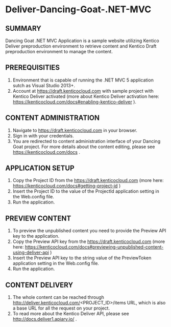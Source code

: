 # Deliver-Dancing-Goat-.NET-MVC

## SUMMARY

Dancing Goat .NET MVC Application is a sample website utilizing Kentico Deliver preproduction environment to retrieve content and Kentico Draft preproduction environment to manage the content.

## PREREQUISITIES

1. Environment that is capable of running the .NET MVC 5 application sutch as Visual Studio 2013+.
2. Account at https://draft.kenticocloud.com with sample project with Kentico Deliver activated (more about Kentico Deliver activation here: https://kenticocloud.com/docs#enabling-kentico-deliver ).

## CONTENT ADMINISTRATION

1. Navigate to https://draft.kenticocloud.com in your browser.
2. Sign in with your credentials.
3. You are redirected to content administration interface of your Dancing Goat project. For more details about the content editing, please see https://kenticocloud.com/docs .

## APPLICATION SETUP

1. Copy the Project ID from the https://draft.kenticocloud.com (more here: https://kenticocloud.com/docs#getting-project-id ) 
2. Insert the Project ID to the value of the ProjectId application setting in the Web.config file. 
3. Run the application.

## PREVIEW CONTENT

1. To preview the unpublished content you need to provide the Preview API key to the application.
2. Copy the Preview API key from the https://draft.kenticocloud.com (more here: https://kenticocloud.com/docs#previewing-unpublished-content-using-deliver-api ) 
3. Insert the Preview API key to the string value of the PreviewToken application setting in the Web.config file.
4. Run the application.

## CONTENT DELIVERY

1. The whole content can be reached through http://deliver.kenticocloud.com/<PROJECT_ID>/items URL, which is also a base URL for all the request on your project.
2. To read more about the Kentico Deliver API, please see http://docs.deliver1.apiary.io/ .
